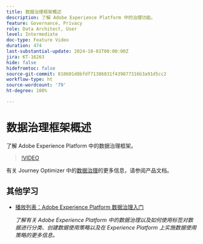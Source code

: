 ```yaml
---
title: 数据治理框架概述
description: 了解 Adobe Experience Platform 中的治理功能。
feature: Governance, Privacy
role: Data Architect, User
level: Intermediate
doc-type: Feature Video
duration: 474
last-substantial-update: 2024-10-01T00:00:00Z
jira: KT-16263
hide: false
hidefromtoc: false
source-git-commit: 810601d8bfdf71386831f439877316b3a91d5cc2
workflow-type: ht
source-wordcount: '79'
ht-degree: 100%

---
```



# 数据治理框架概述

了解 Adobe Experience Platform 中的数据治理框架。

>[!VIDEO](https://video.tv.adobe.com/v/32134/?learn=on&captions=chi_hans)

有关 Journey Optimizer 中的[数据治理](https://experienceleague.adobe.com/zh-hans/docs/journey-optimizer/using/privacy/action-privacy-restricted)的更多信息，请参阅产品文档。

## 其他学习

* [播放列表：Adobe Experience Platform 数据治理入门](https://experienceleague.adobe.com/zh-hans/playlists/experience-platform-get-started-with-data-governance)

  *了解有关 Adobe Experience Platform 中的数据治理以及如何使用标签对数据进行分类、创建数据使用策略以及在 Experience Platform 上实施数据使用策略的更多信息。*
